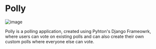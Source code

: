 # Polly
![image](https://user-images.githubusercontent.com/63258799/126866239-ac399e33-b640-4425-967a-a52d39f89094.png)

Polly is a polling application, created using Pyhton's Django Frameowrk, where users can vote on existing polls and can also create their own custom polls where everyone else can vote.
